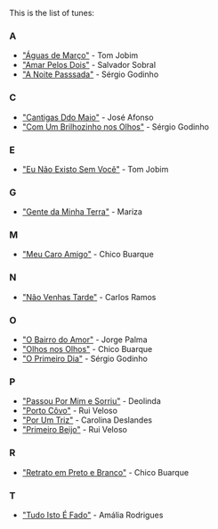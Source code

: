 This is the list of tunes:

### A
- ["Águas de Março"](chords.md#águas-de-março) - Tom Jobim
- ["Amar Pelos Dois"](chords.md#amar-pelos-dois) - Salvador Sobral
- ["A Noite Passsada"](chords.md#a-noite-passada) - Sérgio Godinho

### C
- ["Cantigas Ddo Maio"](chords.md#cantigas-do-maio) - José Afonso
- ["Com Um Brilhozinho nos Olhos"](chords.md#com-um-brilhozinho-nos-olhos) - Sérgio Godinho

### E
- ["Eu Não Existo Sem Você"](chords.md#eu-não-existo-sem-você) - Tom Jobim

### G
- ["Gente da Minha Terra"](chords.md#gente-da-minha-terra) - Mariza

### M
- ["Meu Caro Amigo"](chords.md#meu-caro-amigo) - Chico Buarque

### N
- ["Não Venhas Tarde"](chords.md#não-venhas-tarde) - Carlos Ramos

### O
- ["O Bairro do Amor"](chords.md#o-bairro-do-amor) - Jorge Palma
- ["Olhos nos Olhos"](chords.md#olhos-nos-olhos) - Chico Buarque
- ["O Primeiro Dia"](chords.md#o-primeiro-dia) - Sérgio Godinho

### P
- ["Passou Por Mim e Sorriu"](chords.md#passou-por-mim-e-sorriu) - Deolinda
- ["Porto Côvo"](chords.md#porto-côvo) - Rui Veloso
- ["Por Um Triz"](chords.md#por-um-triz) - Carolina Deslandes
- ["Primeiro Beijo"](chords.md#primeiro-beijo) - Rui Veloso

### R
- ["Retrato em Preto e Branco"](chords.md#retrato-em-preto-e-branco) - Chico Buarque

### T
- ["Tudo Isto É Fado"](chords.md#tudo-isto-é-fado) - Amália Rodrigues
